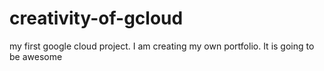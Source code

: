 # creativity-of-gcloud
my first google cloud project. I am creating my own portfolio. It is going to be awesome
